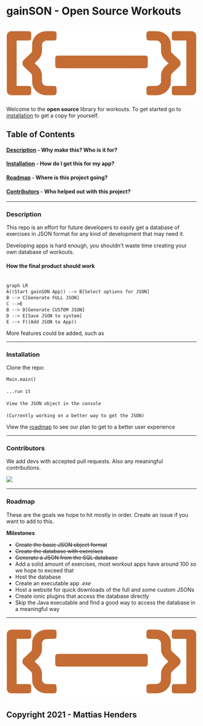 # gainSON - Open Source Workouts

![gainSON: Because you didn't tell me a better name in time.](assets/img/logo.svg)

Welcome to the **open source** library for workouts.
To get started go to [installation](#installation) to get a copy for yourself.

## Table of Contents

####  [Description](#description)  - Why make this? Who is it for?
####  [Installation](#installation) - How do I get this for my app?
####  [Roadmap](#roadmap) - Where is this project going?
####  [Contributors](#contributors) - Who helped out with this project?

___

### <a name="description"></a> Description

This repo is an effort for future developers to easily get a database of exercises in JSON format for any kind of development that may need it.

Developing apps is hard enough, you shouldn't waste time creating your own database of workouts. 

#### How the final product should work
```mermaid

graph LR 
A((Start gainSON App)) --> B[Select options for JSON]
B --> C[Generate FULL JSON]
C -->E
B --> D[Generate CUSTOM JSON]
D --> E[Save JSON to system]
E --> F((Add JSON to App))
```
More features could be added, such as 
___

### <a name="installation"></a> Installation

Clone the repo:
```
Main.main()

...run it

View the JSON object in the console

(Currently working on a better way to get the JSON)
```
View the [roadmap](#roadmap) to see our plan to get to a better user experience
___

### <a name="contributors"></a> Contributors

We add devs with accepted pull requests. Also any meaningful contributions.  

<a href="https://github.com/MattiasHenders">
  <img src="https://contrib.rocks/image?repo=MattiasHenders/gainSON" />
</a>

<!-- Made with [contributors-img](https://contrib.rocks) -->
___


### <a name="roadmap"></a> Roadmap

These are the goals we hope to hit mostly in order. Create an issue if you want to add to this.

**Milestones**
 - ~~Create the basic JSON object format~~
 - ~~Create the database with exercises~~
 - ~~Generate a JSON from the SQL database~~
 - Add a solid amount of exercises, most workout apps have around 100 so we hope to exceed that
 - Host the database
 - Create an executable app *.exe* 
 - Host a website for quick downloads of the full and some custom JSONs
 - Create ionic plugins that access the database directly
 - Skip the Java executable and find a good way to access the database in a meaningful way

___

![gainSON: Because you didn't tell me a better name in time.](assets/img/logo.svg)

## Copyright 2021 - Mattias Henders
